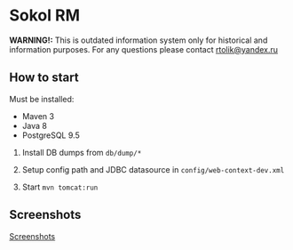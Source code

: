 # Sokol RM

**WARNING!:**
This is outdated information system only for historical and information purposes.
For any questions please contact rtolik@yandex.ru


## How to start
Must be installed:
* Maven 3
* Java 8
* PostgreSQL 9.5

1. Install DB dumps from
```db/dump/*```

2. Setup config path and JDBC datasource in
```config/web-context-dev.xml```

3. Start 
```mvn tomcat:run```

## Screenshots
[Screenshots](https://github.com/AnatolyR/sokolrm/wiki/Screenshots)
